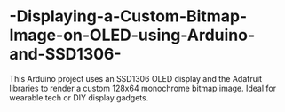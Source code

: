 # -Displaying-a-Custom-Bitmap-Image-on-OLED-using-Arduino-and-SSD1306-
This Arduino project uses an SSD1306 OLED display and the Adafruit libraries to render a custom 128x64 monochrome bitmap image. Ideal for wearable tech or DIY display gadgets.
